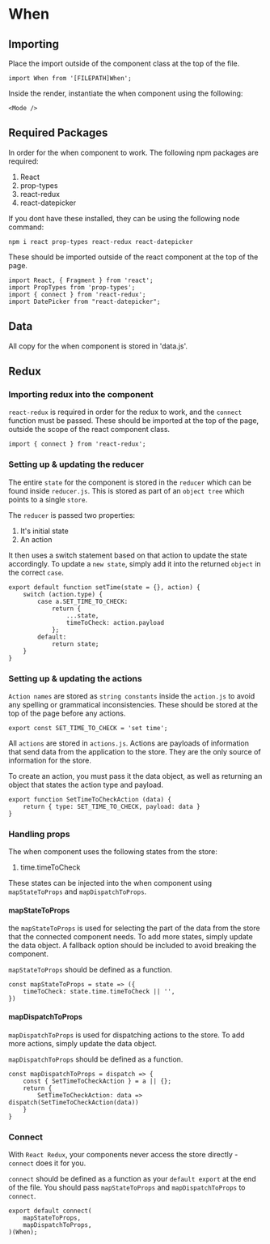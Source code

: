 # When

## Importing

Place the import outside of the component class at the top of the file.

~~~~
import When from '[FILEPATH]When';
~~~~

Inside the render, instantiate the when component using the following:

~~~~
<Mode />
~~~~

## Required Packages

In order for the when component to work. The following npm packages are required:

1. React
2. prop-types
3. react-redux
4. react-datepicker

If you dont have these installed, they can be using the following node command:

~~~
npm i react prop-types react-redux react-datepicker
~~~~

These should be imported outside of the react component at the top of the page.

~~~
import React, { Fragment } from 'react';
import PropTypes from 'prop-types';
import { connect } from 'react-redux';
import DatePicker from "react-datepicker";
~~~

## Data

All copy for the when component is stored in 'data.js'.

## Redux

### Importing redux into the component

`react-redux` is required in order for the redux to work, and the `connect` function must be passed. These should be imported at the top of the page, outside the scope of the react component class.

~~~
import { connect } from 'react-redux';
~~~

### Setting up & updating the reducer

The entire `state` for the component is stored in the `reducer` which can be found inside `reducer.js`. This is stored as part of an `object tree` which points to a single `store`.

The `reducer` is passed two properties:

1. It's initial state
2. An action

It then uses a switch statement based on that action to update the state accordingly. To update a `new state`, simply add it into the returned `object` in the correct `case`.

~~~~
export default function setTime(state = {}, action) {
    switch (action.type) {
        case a.SET_TIME_TO_CHECK:
            return {
                ...state,
                timeToCheck: action.payload
            };
        default:
            return state;
    }
}
~~~~

### Setting up & updating the actions

`Action names` are stored as `string constants` inside the `action.js` to avoid any spelling or grammatical inconsistencies. These should be stored at the top of the page before any actions.

~~~~
export const SET_TIME_TO_CHECK = 'set time';
~~~~

All `actions` are stored in `actions.js`. Actions are payloads of information that send data from the application to the store. They are the only source of information for the store.

To create an action, you must pass it the data object, as well as returning an object that states the action type and payload.

~~~~
export function SetTimeToCheckAction (data) {
    return { type: SET_TIME_TO_CHECK, payload: data }
}
~~~~

### Handling props

The when component uses the following states from the store:

1. time.timeToCheck

These states can be injected into the when component using `mapStateToProps` and `mapDispatchToProps`.

#### mapStateToProps

the `mapStateToProps` is used for selecting the part of the data from the store that the connected component needs. To add more states, simply update the data object. A fallback option should be included to avoid breaking the component.

`mapStateToProps` should be defined as a function.

~~~~
const mapStateToProps = state => ({
    timeToCheck: state.time.timeToCheck || '',
})
~~~~

#### mapDispatchToProps

`mapDispatchToProps` is used for dispatching actions to the store. To add more actions, simply update the data object.

`mapDispatchToProps` should be defined as a function.

~~~~
const mapDispatchToProps = dispatch => {
    const { SetTimeToCheckAction } = a || {};
    return {
        SetTimeToCheckAction: data => dispatch(SetTimeToCheckAction(data))
    }
}
~~~~

### Connect

With `React Redux`, your components never access the store directly - `connect` does it for you.

`connect` should be defined as a function as your `default export` at the end of the file. You should pass `mapStateToProps` and `mapDispatchToProps` to `connect`.

~~~~
export default connect(
    mapStateToProps,
    mapDispatchToProps,
)(When);
~~~~